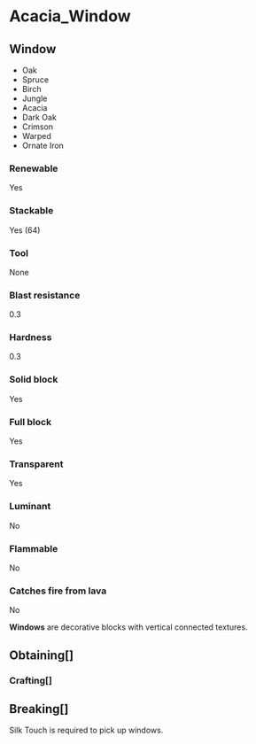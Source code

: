 # Acacia_Window

## Window

- Oak
- Spruce
- Birch
- Jungle
- Acacia
- Dark Oak
- Crimson
- Warped
- Ornate Iron

### Renewable

Yes

### Stackable

Yes (64)

### Tool

None

### Blast resistance

0.3

### Hardness

0.3

### Solid block

Yes

### Full block

Yes

### Transparent

Yes

### Luminant

No

### Flammable

No

### Catches fire from lava

No

**Windows** are decorative blocks with vertical connected textures.

## Obtaining[]

### Crafting[]

## Breaking[]

Silk Touch is required to pick up windows.